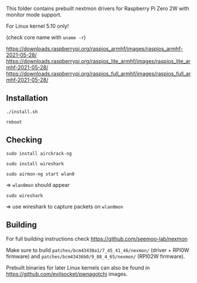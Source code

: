This folder contains prebuilt nextmon drivers for Raspberry Pi Zero 2W with monitor mode support.

For Linux kernel 5.10 only!

(check core name with ```uname -r```)

https://downloads.raspberrypi.org/raspios_armhf/images/raspios_armhf-2021-05-28/
https://downloads.raspberrypi.org/raspios_lite_armhf/images/raspios_lite_armhf-2021-05-28/
https://downloads.raspberrypi.org/raspios_full_armhf/images/raspios_full_armhf-2021-05-28/

Installation
-
```./install.sh```

```reboot```

Checking
-
```sudo install airckrack-ng```

```sudo install wireshark```

```sudo airmon-ng start wlan0```


=> ```wlan0mon``` should appear

```sudo wireshark```

=> use wireshark to capture packets on ```wlan0mon```

Building
-

For full building instructions check  https://github.com/seemoo-lab/nexmon

Make sure to build ```patches/bcm43430a1/7_45_41_46/nexmon/``` (driver + RPI0W firmware) and ```patches/bcm43436b0/9_88_4_65/nexmon/``` (RPI02W firmware).

Prebuilt binaries for later Linux kernels can also be found in https://github.com/evilsocket/pwnagotchi images.
